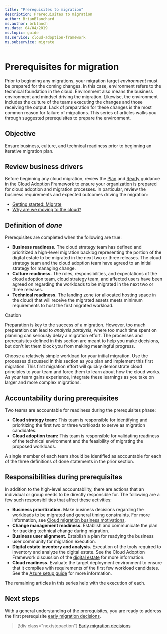 ```yaml
---
title: "Prerequisites to migration"
description: Prerequisites to migration
author: BrianBlanchard
ms.author: brblanch
ms.date: 04/04/2019
ms.topic: guide
ms.service: cloud-adoption-framework
ms.subservice: migrate
---
```


# Prerequisites for migration

Prior to beginning any migrations, your migration target _environment_ must be prepared for the coming changes. In this case, environment refers to the technical foundation in the cloud. Environment also means the business environment and mindset driving the migration. Likewise, the environment includes the culture of the teams executing the changes and those receiving the output. Lack of preparation for these changes is the most common reason for failure of migrations. This series of articles walks you through suggested prerequisites to prepare the environment.

## Objective

Ensure business, culture, and technical readiness prior to beginning an iterative migration plan.

## Review business drivers

Before beginning any cloud migration, review the [Plan](../../../strategy/index.md) and [Ready](../../../ready/index.md) guidance in the Cloud Adoption Framework to ensure your organization is prepared for cloud adoption and migration processes. In particular, review the business requirements and expected outcomes driving the migration:

- [Getting started: Migrate](../../../getting-started/migrate.md)
- [Why are we moving to the cloud?](../../../strategy/motivations.md)

## Definition of *done*

Prerequisites are completed when the following are true:

- **Business readiness.** The cloud strategy team has defined and prioritized a high-level migration backlog representing the portion of the digital estate to be migrated in the next two or three releases. The cloud strategy team and the cloud adoption team have agreed to an initial strategy for managing change.
- **Culture readiness.** The roles, responsibilities, and expectations of the cloud adoption team, cloud strategy team, and affected users have been agreed on regarding the workloads to be migrated in the next two or three releases.
- **Technical readiness.** The landing zone (or allocated hosting space in the cloud) that will receive the migrated assets meets minimum requirements to host the first migrated workload.

> [!CAUTION]
> Preparation is key to the success of a migration. However, too much preparation can lead to *analysis paralysis*, where too much time spent on planning can seriously delay a migration effort. The processes and prerequisites defined in this section are meant to help you make decisions, but don't let them block you from making meaningful progress.
>
> Choose a relatively simple workload for your initial migration. Use the processes discussed in this section as you plan and implement this first migration. This first migration effort will quickly demonstrate cloud principles to your team and force them to learn about how the cloud works. As your team gains experience, integrate these learnings as you take on larger and more complex migrations.

## Accountability during prerequisites

Two teams are accountable for readiness during the prerequisites phase:

- **Cloud strategy team:** This team is responsible for identifying and prioritizing the first two or three workloads to serve as migration candidates.
- **Cloud adoption team:** This team is responsible for validating readiness of the technical environment and the feasibility of migrating the proposed workloads.

A single member of each team should be identified as accountable for each of the three definitions of done statements in the prior section.

## Responsibilities during prerequisites

In addition to the high-level accountability, there are actions that an individual or group needs to be directly responsible for. The following are a few such responsibilities that affect these activities:

- **Business prioritization.** Make business decisions regarding the workloads to be migrated and general timing constraints. For more information, see [Cloud migration business motivations](../../../strategy/motivations.md).
- **Change management readiness.** Establish and communicate the plan for tracking technical change during migration.
- **Business user alignment.** Establish a plan for readying the business user community for migration execution.
- **Digital estate inventory and analysis.** Execution of the tools required to inventory and analyze the digital estate. See the Cloud Adoption Framework discussion of the [digital estate](../../../digital-estate/index.md) for more information.
- **Cloud readiness.** Evaluate the target deployment environment to ensure that it complies with requirements of the first few workload candidates. See the [Azure setup guide](../../../ready/azure-setup-guide/index.md) for more information.

The remaining articles in this series help with the execution of each.

## Next steps

With a general understanding of the prerequisites, you are ready to address the first prerequisite [early migration decisions](./decisions.md).

> [!div class="nextstepaction"]
> [Early migration decisions](./decisions.md)
